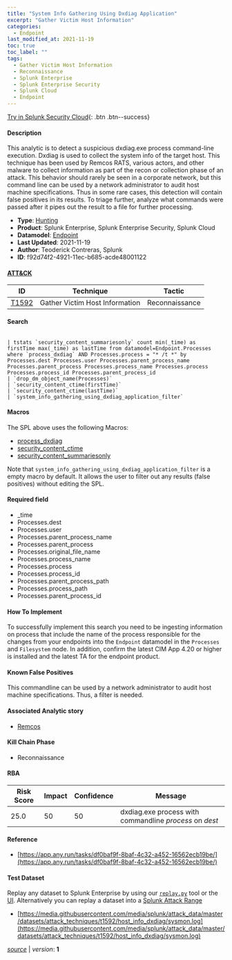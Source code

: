 ```yaml
---
title: "System Info Gathering Using Dxdiag Application"
excerpt: "Gather Victim Host Information"
categories:
  - Endpoint
last_modified_at: 2021-11-19
toc: true
toc_label: ""
tags:
  - Gather Victim Host Information
  - Reconnaissance
  - Splunk Enterprise
  - Splunk Enterprise Security
  - Splunk Cloud
  - Endpoint
---
```




[Try in Splunk Security Cloud](https://www.splunk.com/en_us/cyber-security.html){: .btn .btn--success}

#### Description

This analytic is to detect a suspicious dxdiag.exe process command-line execution. Dxdiag is used to collect the system info of the target host. This technique has been used by Remcos RATS, various actors, and other malware to collect information as part of the recon or collection phase of an attack. This behavior should rarely be seen in a corporate network, but this command line can be used by a network administrator to audit host machine specifications. Thus in some rare cases, this detection will contain false positives in its results. To triage further, analyze what commands were passed after it pipes out the result to a file for further processing.

- **Type**: [Hunting](https://github.com/splunk/security_content/wiki/Detection-Analytic-Types)
- **Product**: Splunk Enterprise, Splunk Enterprise Security, Splunk Cloud
- **Datamodel**: [Endpoint](https://docs.splunk.com/Documentation/CIM/latest/User/Endpoint)
- **Last Updated**: 2021-11-19
- **Author**: Teoderick Contreras, Splunk
- **ID**: f92d74f2-4921-11ec-b685-acde48001122


#### [ATT&CK](https://attack.mitre.org/)

| ID             | Technique        |  Tactic             |
| -------------- | ---------------- |-------------------- |
| [T1592](https://attack.mitre.org/techniques/T1592/) | Gather Victim Host Information | Reconnaissance |

#### Search

```

| tstats `security_content_summariesonly` count min(_time) as firstTime max(_time) as lastTime from datamodel=Endpoint.Processes where `process_dxdiag` AND Processes.process = "* /t *" by Processes.dest Processes.user Processes.parent_process_name Processes.parent_process Processes.process_name Processes.process Processes.process_id Processes.parent_process_id 
| `drop_dm_object_name(Processes)` 
| `security_content_ctime(firstTime)` 
| `security_content_ctime(lastTime)` 
| `system_info_gathering_using_dxdiag_application_filter`
```

#### Macros
The SPL above uses the following Macros:
* [process_dxdiag](https://github.com/splunk/security_content/blob/develop/macros/process_dxdiag.yml)
* [security_content_ctime](https://github.com/splunk/security_content/blob/develop/macros/security_content_ctime.yml)
* [security_content_summariesonly](https://github.com/splunk/security_content/blob/develop/macros/security_content_summariesonly.yml)

Note that `system_info_gathering_using_dxdiag_application_filter` is a empty macro by default. It allows the user to filter out any results (false positives) without editing the SPL.

#### Required field
* _time
* Processes.dest
* Processes.user
* Processes.parent_process_name
* Processes.parent_process
* Processes.original_file_name
* Processes.process_name
* Processes.process
* Processes.process_id
* Processes.parent_process_path
* Processes.process_path
* Processes.parent_process_id


#### How To Implement
To successfully implement this search you need to be ingesting information on process that include the name of the process responsible for the changes from your endpoints into the `Endpoint` datamodel in the `Processes` and `Filesystem` node. In addition, confirm the latest CIM App 4.20 or higher is installed and the latest TA for the endpoint product.

#### Known False Positives
This commandline can be used by a network administrator to audit host machine specifications. Thus, a filter is needed.

#### Associated Analytic story
* [Remcos](/stories/remcos)


#### Kill Chain Phase
* Reconnaissance



#### RBA

| Risk Score  | Impact      | Confidence   | Message      |
| ----------- | ----------- |--------------|--------------|
| 25.0 | 50 | 50 | dxdiag.exe process with commandline $process$ on $dest$ |




#### Reference

* [https://app.any.run/tasks/df0baf9f-8baf-4c32-a452-16562ecb19be/](https://app.any.run/tasks/df0baf9f-8baf-4c32-a452-16562ecb19be/)



#### Test Dataset
Replay any dataset to Splunk Enterprise by using our [`replay.py`](https://github.com/splunk/attack_data#using-replaypy) tool or the [UI](https://github.com/splunk/attack_data#using-ui).
Alternatively you can replay a dataset into a [Splunk Attack Range](https://github.com/splunk/attack_range#replay-dumps-into-attack-range-splunk-server)

* [https://media.githubusercontent.com/media/splunk/attack_data/master/datasets/attack_techniques/t1592/host_info_dxdiag/sysmon.log](https://media.githubusercontent.com/media/splunk/attack_data/master/datasets/attack_techniques/t1592/host_info_dxdiag/sysmon.log)



[*source*](https://github.com/splunk/security_content/tree/develop/detections/endpoint/system_info_gathering_using_dxdiag_application.yml) \| *version*: **1**